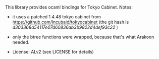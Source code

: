 This library provides ocaml bindings for Tokyo Cabinet.
Notes:

  * it uses a patched 1.4.48 tokyo cabinet from https://github.com/Incubaid/tokyocabinet
    (the git hash is *d303368a54117e07d60836ab3b9822d4def93c22* )

  * only the btree functions were wrapped, because that's what Arakoon needed.

  * License: ALv2 (see LICENSE for details)
